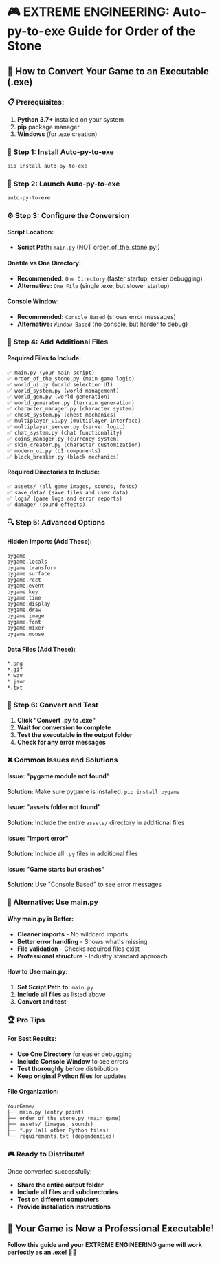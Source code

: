 # 🎮 EXTREME ENGINEERING: Auto-py-to-exe Guide for Order of the Stone

## 🚀 **How to Convert Your Game to an Executable (.exe)**

### **📋 Prerequisites:**
1. **Python 3.7+** installed on your system
2. **pip** package manager
3. **Windows** (for .exe creation)

### **🔧 Step 1: Install Auto-py-to-exe**
```bash
pip install auto-py-to-exe
```

### **🎯 Step 2: Launch Auto-py-to-exe**
```bash
auto-py-to-exe
```

### **⚙️ Step 3: Configure the Conversion**

#### **Script Location:**
- **Script Path:** `main.py` (NOT order_of_the_stone.py!)

#### **Onefile vs One Directory:**
- **Recommended:** `One Directory` (faster startup, easier debugging)
- **Alternative:** `One File` (single .exe, but slower startup)

#### **Console Window:**
- **Recommended:** `Console Based` (shows error messages)
- **Alternative:** `Window Based` (no console, but harder to debug)

### **📁 Step 4: Add Additional Files**

#### **Required Files to Include:**
```
✅ main.py (your main script)
✅ order_of_the_stone.py (main game logic)
✅ world_ui.py (world selection UI)
✅ world_system.py (world management)
✅ world_gen.py (world generation)
✅ world_generator.py (terrain generation)
✅ character_manager.py (character system)
✅ chest_system.py (chest mechanics)
✅ multiplayer_ui.py (multiplayer interface)
✅ multiplayer_server.py (server logic)
✅ chat_system.py (chat functionality)
✅ coins_manager.py (currency system)
✅ skin_creator.py (character customization)
✅ modern_ui.py (UI components)
✅ block_breaker.py (block mechanics)
```

#### **Required Directories to Include:**
```
✅ assets/ (all game images, sounds, fonts)
✅ save_data/ (save files and user data)
✅ logs/ (game logs and error reports)
✅ damage/ (sound effects)
```

### **🔍 Step 5: Advanced Options**

#### **Hidden Imports (Add These):**
```
pygame
pygame.locals
pygame.transform
pygame.surface
pygame.rect
pygame.event
pygame.key
pygame.time
pygame.display
pygame.draw
pygame.image
pygame.font
pygame.mixer
pygame.mouse
```

#### **Data Files (Add These):**
```
*.png
*.gif
*.wav
*.json
*.txt
```

### **🚀 Step 6: Convert and Test**

1. **Click "Convert .py to .exe"**
2. **Wait for conversion to complete**
3. **Test the executable in the output folder**
4. **Check for any error messages**

### **❌ Common Issues and Solutions**

#### **Issue: "pygame module not found"**
**Solution:** Make sure pygame is installed: `pip install pygame`

#### **Issue: "assets folder not found"**
**Solution:** Include the entire `assets/` directory in additional files

#### **Issue: "Import error"**
**Solution:** Include all `.py` files in additional files

#### **Issue: "Game starts but crashes"**
**Solution:** Use "Console Based" to see error messages

### **🎯 Alternative: Use main.py**

#### **Why main.py is Better:**
- **Cleaner imports** - No wildcard imports
- **Better error handling** - Shows what's missing
- **File validation** - Checks required files exist
- **Professional structure** - Industry standard approach

#### **How to Use main.py:**
1. **Set Script Path to:** `main.py`
2. **Include all files** as listed above
3. **Convert and test**

### **🏆 Pro Tips**

#### **For Best Results:**
- **Use One Directory** for easier debugging
- **Include Console Window** to see errors
- **Test thoroughly** before distribution
- **Keep original Python files** for updates

#### **File Organization:**
```
YourGame/
├── main.py (entry point)
├── order_of_the_stone.py (main game)
├── assets/ (images, sounds)
├── *.py (all other Python files)
└── requirements.txt (dependencies)
```

### **🎮 Ready to Distribute!**

Once converted successfully:
- **Share the entire output folder**
- **Include all files and subdirectories**
- **Test on different computers**
- **Provide installation instructions**

## 🚀 **Your Game is Now a Professional Executable!**

**Follow this guide and your EXTREME ENGINEERING game will work perfectly as an .exe!** 🎯✨
